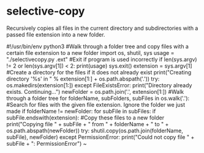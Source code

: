 # selective-copy
Recursively copies all files in the current directory and subdirectories with a passed file extension into a new folder.

#!/usr/bin/env python3
#Walk through a folder tree and copy files with a certain file extension to a new folder
import os, shutil, sys
usage = "./selectivecopy.py .ext"
#Exit if program is used incorrectly
if len(sys.argv) != 2 or len(sys.argv[1]) < 2:
    print(usage)
    sys.exit()
extension = sys.argv[1]
#Create a directory for the files if it does not already exist
print("Creating directory '%s' in " % extension[1:] + os.path.abspath('.'))
try:
    os.makedirs(extension[1:])
except FileExistsError:
    print("Directory already exists. Continuing...")
newFolder = os.path.join('.', extension[1:])
#Walk through a folder tree
for folderName, subFolders, subFiles in os.walk('.'):
    #Search for files with the given file extension. Ignore the folder we just made
    if folderName != newFolder:
        for subFile in subFiles:
            if subFile.endswith(extension):
                #Copy these files to a new folder
                print("Copying file " + subFile + " from " + folderName + " to " + os.path.abspath(newFolder))
                try:
                    shutil.copy(os.path.join(folderName, subFile), newFolder)
                except PermissionError:
                    print("Could not copy file " + subFile + ": PermissionError")
~                                                                                             
